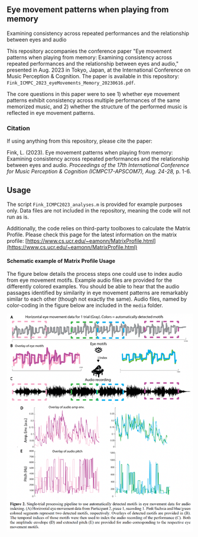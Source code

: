 ## Eye movement patterns when playing from memory  
Examining consistency across repeated performances and the relationship between eyes and audio

This repository accompanies the conference paper "Eye movement patterns when playing from memory: Examining consistency across repeated performances and the relationship between eyes and audio," presented in Aug. 2023 in Tokyo, Japan, at the International Conference on Music Perception &amp; Cognition. The paper is available in this repository: `Fink_ICMPC_2023_eyeMovements_Memory_20230616.pdf`.

The core questions in this paper were to see 1) whether eye movement patterns exhibit consistency across multiple performances of the same memorized music, and 2) whether the structure of the performed music is reflected in eye movement patterns. 

### Citation
If using anything from this repository, please cite the paper: 

Fink, L. (2023). Eye movement patterns when playing from memory: Examining consistency across repeated performances and the relationship between eyes and audio. *Proceedings of the 17th International Conference for Music Perception & Cognition (ICMPC17-APSCOM7), Aug. 24-28,* p. 1-6. 

## Usage
The script `Fink_ICMPC2023_analyses.m` is provided for example purposes only. Data files are not included in the repository, meaning the code will not run as is. 

Additionally, the code relies on third-party toolboxes to calculate the Matrix Profile. Please check this page for the latest information on the matrix profile: [https://www.cs.ucr.edu/~eamonn/MatrixProfile.html](https://www.cs.ucr.edu/~eamonn/MatrixProfile.html)

#### Schematic example of Matrix Profile Usage
The figure below details the process steps one could use to index audio from eye movement motifs. 
Example audio files are provided for the differently colored examples. You should be able to hear that the audio passages identified by similarity in eye movement patterns are remarkably similar to each other (though not exactly the same). Audio files, named by color-coding in the figure below are included in the `media` folder. 

![image](/media/ICMPC_motifs.png)




